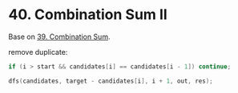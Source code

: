 # 40. Combination Sum II

Base on [39. Combination Sum](https://leetcode.com/problems/combination-sum/description/).

remove duplicate:
```cpp
if (i > start && candidates[i] == candidates[i - 1]) continue;

dfs(candidates, target - candidates[i], i + 1, out, res);
```
